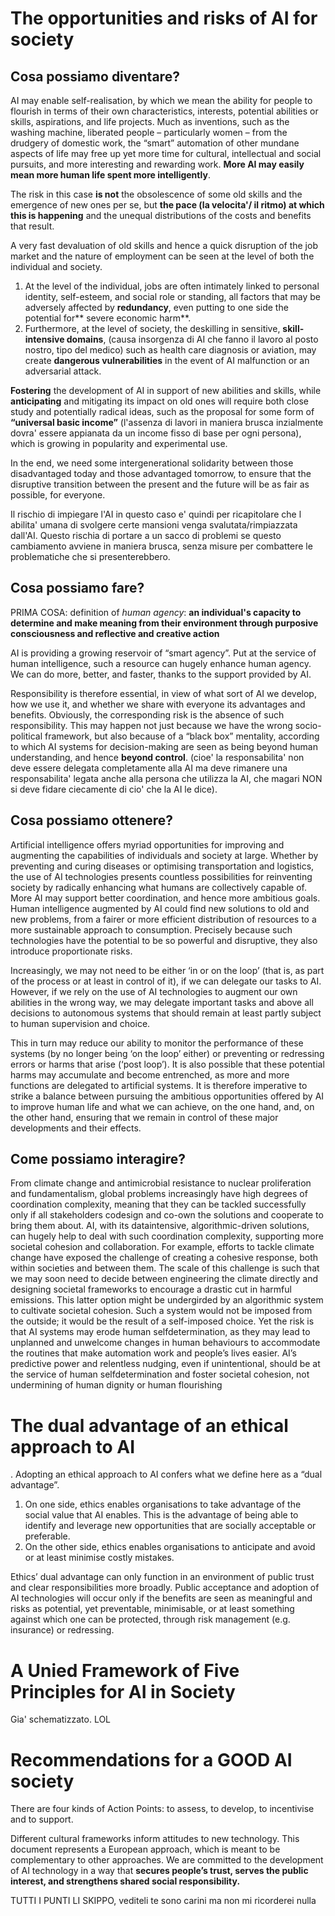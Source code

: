 # The opportunities and risks of AI for society 

## Cosa possiamo diventare?
AI may enable self-realisation, by which we mean the ability for people to flourish in terms of their own characteristics, interests, potential abilities or skills, aspirations, and life projects. Much as inventions, such as the washing machine, liberated people – particularly women – from the drudgery of domestic work, the “smart” automation of other mundane aspects of life may free up yet more time for cultural, intellectual and social pursuits, and more interesting and rewarding work. **More AI may easily mean more human life spent more intelligently**.

The risk in this case **is not** the obsolescence of some old skills and the emergence of new ones per se, but **the pace (la velocita'/ il ritmo) at which this is happening** and the unequal distributions of the costs and benefits that result.

A very fast devaluation of old skills and hence a quick disruption of the job market and the nature of employment can be seen at the level of both the individual and society. 
1. At the level of the individual, jobs are often intimately linked to personal identity, self-esteem, and social role or standing, all factors that may be adversely affected by **redundancy**, even putting to one side the potential for** severe economic harm**.
2. Furthermore, at the level of society, the deskilling in sensitive, **skill-intensive domains**, (causa insorgenza di AI che fanno il lavoro al posto nostro, tipo del medico) such as health care diagnosis or aviation, may create **dangerous vulnerabilities** in the event of AI malfunction or an adversarial attack.

**Fostering** the development of AI in support of new abilities and skills, while **anticipating** and mitigating its impact on old ones will require both close study and potentially radical ideas, such as the proposal for some form of **“universal basic income”** (l'assenza di lavori in maniera brusca inzialmente dovra' essere appianata da un income fisso di base per ogni persona), which is growing in popularity and experimental use.

In the end, we need some intergenerational solidarity between those disadvantaged today and those advantaged tomorrow, to ensure that the disruptive transition between the present and the future will be as fair as possible, for everyone.

Il rischio di impiegare l'AI in questo caso e' quindi per ricapitolare che l abilita' umana  di svolgere certe mansioni venga svalutata/rimpiazzata dall'AI. Questo rischia di portare a un sacco di problemi se questo cambiamento avviene in maniera brusca, senza misure per combattere le problematiche che si presenterebbero.

## Cosa possiamo fare?
PRIMA COSA: definition of *human agency*: **an individual's capacity to determine and make meaning from their environment through purposive consciousness and reflective and creative action**

AI is providing a growing reservoir of “smart agency”. Put at the service of human intelligence, such a resource can hugely enhance human agency. We can do more, better, and faster, thanks to the support provided by AI.

Responsibility is therefore essential, in view of what sort of AI we develop, how we use it, and whether we share with everyone its advantages and benefits. Obviously, the corresponding risk is the absence of such responsibility. This may happen not just because we have the wrong socio-political framework, but also because of a “black box” mentality, according to which AI systems for decision-making are seen as being beyond human understanding, and hence **beyond control**.
(cioe' la responsabilita' non deve essere delegata completamente alla AI ma deve rimanere una responsabilita' legata anche alla persona che utilizza la AI, che magari NON si deve fidare ciecamente di cio' che la AI le dice).

## Cosa possiamo ottenere?
Artificial intelligence offers myriad opportunities for improving and augmenting the capabilities of individuals and society at large. Whether by preventing and curing diseases or optimising transportation and logistics, the use of AI technologies presents countless possibilities for reinventing society by radically enhancing what humans are collectively capable of. More AI may support better coordination, and hence more ambitious goals. Human intelligence augmented by AI could find new solutions to old and new problems, from a fairer or more efficient distribution of resources to a more sustainable approach to consumption. Precisely because such technologies have the potential to be so powerful and disruptive, they also introduce proportionate risks.

Increasingly, we may not need to be either ‘in or on the loop’ (that is, as part of the process or at least in control of it), if we can delegate our tasks to AI. However, if we rely on the use of AI technologies to augment our own abilities in the wrong way, we may delegate important tasks and above all decisions to autonomous systems that should remain at least partly subject to human supervision and choice.

This in turn may reduce our ability to monitor the performance of these systems (by no longer being ‘on the loop’ either) or preventing or redressing errors or harms that arise (‘post loop’). It is also possible that these potential harms may accumulate and become entrenched, as more and more functions are delegated to artificial systems. It is therefore imperative to strike a balance between pursuing the ambitious opportunities offered by AI to improve human life and what we can achieve, on the one hand, and, on the other hand, ensuring that we remain in control of these major developments and their effects.

## Come possiamo interagire?
From climate change and antimicrobial resistance to nuclear proliferation and fundamentalism, global problems increasingly have high degrees of coordination complexity, meaning that they can be tackled successfully only if all stakeholders codesign and co-own the solutions and cooperate to bring them about. AI, with its dataintensive, algorithmic-driven solutions, can hugely help to deal with such coordination complexity, supporting more societal cohesion and collaboration. For example, efforts to tackle climate change have exposed the challenge of creating a cohesive response, both within societies and between them. The scale of this challenge is such that we may soon need to decide between engineering the climate directly and designing societal frameworks to encourage a drastic cut in harmful emissions.
This latter option might be undergirded by an algorithmic system to cultivate societal cohesion. Such a system would not be imposed from the outside; it would be the result of a self-imposed choice.
Yet the risk is that AI systems may erode human selfdetermination, as they may lead to unplanned and unwelcome changes in human behaviours to accommodate the routines that make automation work and people’s lives easier.  AI’s predictive power and relentless nudging, even if unintentional, should be at the service of human selfdetermination and foster societal cohesion, not undermining of human dignity or human flourishing

# The dual advantage of an ethical approach to AI
. Adopting an ethical approach to AI confers what we define here as a “dual advantage”.
1. On one side, ethics enables organisations to take advantage of the social value that AI enables. This is the advantage of being able to identify and leverage new opportunities that are socially acceptable or preferable. 
2. On the other side, ethics enables organisations to anticipate and avoid or at least minimise costly mistakes.

Ethics’ dual advantage can only function in an environment of public trust and clear responsibilities more broadly. Public acceptance and adoption of AI technologies will occur only if the benefits are seen as meaningful and risks as potential, yet preventable, minimisable, or at least something against which one can be protected, through risk management (e.g. insurance) or redressing.

# A Unied Framework of Five Principles for AI in Society
Gia' schematizzato. LOL
# Recommendations for a GOOD AI society

There are four kinds of Action Points: to assess, to develop, to incentivise and to support.

Different cultural frameworks inform attitudes to new technology. This document represents a European approach, which is meant to be complementary to other approaches. We are committed to the development of AI technology in a way that **secures people’s trust, serves the public interest, and strengthens shared social responsibility.**

TUTTI I PUNTI LI SKIPPO, vediteli te sono carini ma non mi ricorderei nulla
